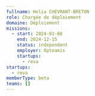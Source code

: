 ```yaml
---
fullname: Helia CHEVRANT-BRETON
role: Chargée de déploiement
domaine: Déploiement
missions:
  - start: 2024-01-08
    end: 2024-12-15
    status: independent
    employer: Opteamis
    startups:
      - reva
startups:
  - reva
memberType: beta
teams: []
---
```

